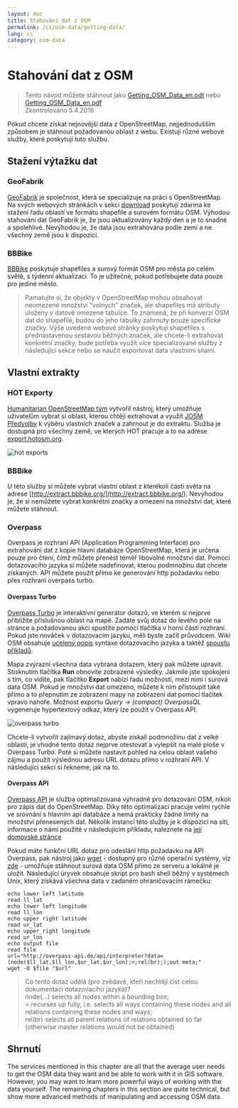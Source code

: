 ```yaml
---
layout: doc
title: Stahování dat z OSM
permalink: /cs/osm-data/getting-data/
lang: cs
category: osm-data
---
```


Stahování dat z OSM
=================  

> Tento návod můžete stáhnout jako [Getting_OSM_Data_en.odt](/files/Getting_OSM_Data_en.odt) nebo [Getting_OSM_Data_en.pdf](/files/Getting_OSM_Data_en.pdf)  
> Zkontrolováno 5.4.2016

Pokud chcete získat nejnovější data z OpenStreetMap, nejjednodušším způsobem je stáhnout požadovanou oblast z webu. Existují různé webové služby, které poskytují tuto službu.  

Stažení výtažku dat
--------------------------

### GeoFabrik

[GeoFabrik](http://geofabrik.de) je společnost, která se specializuje na práci s OpenStreetMap. Na svých webových stránkách v sekci [download](http://download.geofabrik.de) poskytují zdarma ke stažení řadu oblastí ve formátu shapefile a surovém formátu OSM. Výhodou stahování dat GeoFabrik je, že jsou aktualizovány každý den a je to snadné a spolehlivé. Nevýhodou je, že data jsou extrahována podle zemí a ne všechny země jsou k dispozici.  

### BBBike  

[BBBike](http://download.bbbike.org/osm/bbbike/) poskytuje shapefiles a surový formát OSM pro města po celém světě, s týdenní aktualizací. To je užitečné, pokud potřebujete data pouze pro jediné město.

>Pamatujte si, že objekty v OpenStreetMap mohou obsahovat neomezené množství "volných" značek,
>ale shapefiles má atributy uloženy v datově omezené tabulce. To znamená,
>že při konverzi OSM dat do shapefile, budou do jeho tabulky zahrnuty
>pouze specifické značky. Výše uvedené webové stránky poskytují shapefiles
>s přednastavenou sestavou běžných značek, ale chcete-li extrahovat konkrétní značky,
>bude potřeba využít více specializované služby z následující sekce
>nebo se naučit exportovat data vlastními silami.

Vlastní extrakty
-------------------

### HOT Exporty  

[Humanitarian OpenStreetMap tým](http://hotosm.org) vytvořil nástroj, který umožňuje uživatelům vybrat si oblast, kterou chtějí extrahovat a využít [JOSM Předvolby](/cs/josm/josm-presets/)
 k výběru vlastních značek a zahrnout je do extraktu. Služba je dostupná pro všechny země, ve kterých HOT pracuje a to na adrese [export.hotosm.org](http://export.hotosm.org).

![hot exports][]

### BBBike  

U této služby si můžete vybrat vlastní oblast z kterékoli části světa na adrese [http://extract.bbbike.org/](http://extract.bbbike.org/). Nevýhodou je, že si nemůžete vybrat konkrétní značky a omezení na množství dat, které můžete stáhnout.  

### Overpass

Overpass je rozhraní API (Application Programming Interface) pro extrahování dat z kopie hlavní databáze OpenStreetMap, která je určena pouze pro čtení, čímž můžete přenést téměř libovolné množství dat. Pomocí dotazovacího jazyka si můžete nadefinovat, kterou podmnožinu dat chcete získaných. API můžete použít přímo ke generování http požadavku nebo přes rozhrani overpass turbo.

#### Overpass Turbo

[Overpass Turbo](http://overpass-turbo.eu/) je interaktivní generátor dotazů, ve kterém si nejprve přiblížíte příslušnou oblast na mapě. Zadáte svůj dotaz do levého pole na stránce a požadovanou akci spustíte pomocí tlačítka v horní části rozhraní. Pokud jste nováček v dotazovacím jazyku, měli byste začít průvodcem. Wiki OSM obsahuje [ucelený popis](http://wiki.openstreetmap.org/wiki/Overpass_API/Overpass_QL) syntaxe dotazovacího jazyka a taktéž [spoustu příkladů](http://wiki.openstreetmap.org/wiki/Overpass_API/Overpass_API_by_Example).

Mapa zvýrazní všechna data vybraná dotazem, který pak můžete upravit. Stisknutím tlačítka **Run** obnovíte zobrazené výsledky. Jakmile jste spokojeni s tím, co vidíte, pak tlačítko **Export** nabízí řadu možností, mezi nimi i surová data OSM. Pokud je množství dat omezeno, můžete k nim přistoupit také přímo a to přepnutím ze zobrazení mapy na zobrazení dat pomocí tlačítek vpravo nahoře. Možnost exportu *Query -> (compact) OverpassQL* vygeneruje hypertextový odkaz, který lze použit v Overpass API.

![overpass turbo][]

Chcete-li vytvořit zajímavý dotaz, abyste získali podmnožinu dat z velké oblasti, je vhodné tento dotaz nejprve otestovat a vylepšit na malé ploše v Overpass Turbo. Poté si můžete nastavit pohled na celou oblast vašeho zájmu a použít výslednou adresu URL dotazu přímo v rozhraní API. V následující sekci si řekneme, jak na to.

#### Overpass API

[Overpass API](http://wiki.openstreetmap.org/wiki/Overpass_API) je služba optimalizovaná výhradně pro dotazování OSM, nikoli pro zápis dat do OpenStreetMap. Díky této optimalizaci pracuje velmi rychle ve srovnání s hlavním api databáze a nemá prakticky žádné limity na množství přenesených dat. Několik instancí této služby je k dispozici na síti, informace o námi použité v následujícím příkladu, naleznete na [její domovské stránce](http://overpass-api.de/)

Pokud máte funkční URL dotaz pro odeslání http požadavku na API Overpass, pak nástroj jako [wget](https://www.gnu.org/software/wget/) - dostupný pro různé operační systémy, viz [zde](http://wget.addictivecode.org/FrequentlyAskedQuestions?action=show&redirect=Faq#download) - umožňuje stáhnout surová data OSM přímo ze serveru a lokálně je uložit. Následující úryvek obsahuje skript pro bash shell běžný v systémech Unix, který získává všechna data v zadaném ohraničovacím rámečku:

```
echo lower left latitude
read ll_lat
echo lower left longitude
read ll_lon
echo upper right latitude
read ur_lat
echo upper_right longitude
read ur_lon
echo output file
read file
url="http://overpass-api.de/api/interpreter?data=(node($ll_lat,$ll_lon,$ur_lat,$ur_lon);<;rel(br););out meta;"
wget -O $file "$url"
```
> Co tento dotaz udělá (pro zvědavé, kteří nechtějí číst celou dokumentaci dotazovacího jazyka)?  
>node(...) selects all nodes within a bounding box;  
>< recurses up fully, i.e. selects all ways containing these nodes and all relations containing these nodes and ways;  
>rel(br) selects all parent relations of relations obtained so far (otherwise master relations would not be obtained)
>



Shrnutí
-------  

The services mentioned in this chapter are all that the average user needs to get the OSM data they want and be able to work with it in GIS software. However, you may want to learn more powerful ways of working with the data yourself. The remaining chapters in this section are quite technical, but show more advanced methods of manipulating and accessing OSM data.  


[hot exports]: /images/osm-data/hot-exports.png
[overpass turbo]: /images/osm-data/overpass_turbo.png
